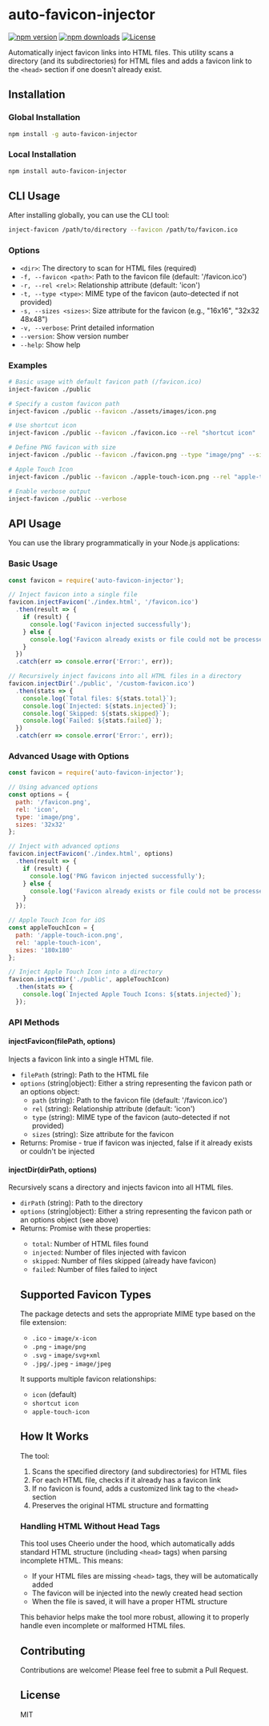 # auto-favicon-injector

[![npm version](https://img.shields.io/npm/v/auto-favicon-injector.svg)](https://www.npmjs.com/package/auto-favicon-injector)
[![npm downloads](https://img.shields.io/npm/dm/auto-favicon-injector.svg)](https://www.npmjs.com/package/auto-favicon-injector)
[![License](https://img.shields.io/npm/l/auto-favicon-injector.svg)](https://github.com/yourusername/auto-favicon-injector/blob/main/LICENSE)

Automatically inject favicon links into HTML files. This utility scans a directory (and its subdirectories) for HTML files and adds a favicon link to the `<head>` section if one doesn't already exist.

## Installation

### Global Installation

```bash
npm install -g auto-favicon-injector
```

### Local Installation

```bash
npm install auto-favicon-injector
```

## CLI Usage

After installing globally, you can use the CLI tool:

```bash
inject-favicon /path/to/directory --favicon /path/to/favicon.ico
```

### Options

- `<dir>`: The directory to scan for HTML files (required)
- `-f, --favicon <path>`: Path to the favicon file (default: '/favicon.ico')
- `-r, --rel <rel>`: Relationship attribute (default: 'icon')
- `-t, --type <type>`: MIME type of the favicon (auto-detected if not provided)
- `-s, --sizes <sizes>`: Size attribute for the favicon (e.g., "16x16", "32x32 48x48")
- `-v, --verbose`: Print detailed information
- `--version`: Show version number
- `--help`: Show help

### Examples

```bash
# Basic usage with default favicon path (/favicon.ico)
inject-favicon ./public

# Specify a custom favicon path
inject-favicon ./public --favicon ./assets/images/icon.png

# Use shortcut icon
inject-favicon ./public --favicon ./favicon.ico --rel "shortcut icon"

# Define PNG favicon with size
inject-favicon ./public --favicon ./favicon.png --type "image/png" --sizes "16x16 32x32"

# Apple Touch Icon
inject-favicon ./public --favicon ./apple-touch-icon.png --rel "apple-touch-icon" --sizes "180x180"

# Enable verbose output
inject-favicon ./public --verbose
```

## API Usage

You can use the library programmatically in your Node.js applications:

### Basic Usage

```javascript
const favicon = require('auto-favicon-injector');

// Inject favicon into a single file
favicon.injectFavicon('./index.html', '/favicon.ico')
  .then(result => {
    if (result) {
      console.log('Favicon injected successfully');
    } else {
      console.log('Favicon already exists or file could not be processed');
    }
  })
  .catch(err => console.error('Error:', err));

// Recursively inject favicons into all HTML files in a directory
favicon.injectDir('./public', '/custom-favicon.ico')
  .then(stats => {
    console.log(`Total files: ${stats.total}`);
    console.log(`Injected: ${stats.injected}`);
    console.log(`Skipped: ${stats.skipped}`);
    console.log(`Failed: ${stats.failed}`);
  })
  .catch(err => console.error('Error:', err));
```

### Advanced Usage with Options

```javascript
const favicon = require('auto-favicon-injector');

// Using advanced options
const options = {
  path: '/favicon.png',
  rel: 'icon',
  type: 'image/png',
  sizes: '32x32'
};

// Inject with advanced options
favicon.injectFavicon('./index.html', options)
  .then(result => {
    if (result) {
      console.log('PNG favicon injected successfully');
    } else {
      console.log('Favicon already exists or file could not be processed');
    }
  });

// Apple Touch Icon for iOS
const appleTouchIcon = {
  path: '/apple-touch-icon.png',
  rel: 'apple-touch-icon',
  sizes: '180x180'
};

// Inject Apple Touch Icon into a directory
favicon.injectDir('./public', appleTouchIcon)
  .then(stats => {
    console.log(`Injected Apple Touch Icons: ${stats.injected}`);
  });
```

### API Methods

#### injectFavicon(filePath, options)

Injects a favicon link into a single HTML file.

- `filePath` (string): Path to the HTML file
- `options` (string|object): Either a string representing the favicon path or an options object:
  - `path` (string): Path to the favicon file (default: '/favicon.ico')
  - `rel` (string): Relationship attribute (default: 'icon')
  - `type` (string): MIME type of the favicon (auto-detected if not provided)
  - `sizes` (string): Size attribute for the favicon
- Returns: Promise<boolean> - true if favicon was injected, false if it already exists or couldn't be injected

#### injectDir(dirPath, options)

Recursively scans a directory and injects favicon into all HTML files.

- `dirPath` (string): Path to the directory
- `options` (string|object): Either a string representing the favicon path or an options object (see above)
- Returns: Promise<Object> with these properties:
  - `total`: Number of HTML files found
  - `injected`: Number of files injected with favicon
  - `skipped`: Number of files skipped (already have favicon)
  - `failed`: Number of files failed to inject

## Supported Favicon Types

The package detects and sets the appropriate MIME type based on the file extension:

- `.ico` - `image/x-icon`
- `.png` - `image/png`
- `.svg` - `image/svg+xml`
- `.jpg/.jpeg` - `image/jpeg`

It supports multiple favicon relationships:

- `icon` (default)
- `shortcut icon`
- `apple-touch-icon`

## How It Works

The tool:

1. Scans the specified directory (and subdirectories) for HTML files
2. For each HTML file, checks if it already has a favicon link
3. If no favicon is found, adds a customized link tag to the `<head>` section
4. Preserves the original HTML structure and formatting

### Handling HTML Without Head Tags

This tool uses Cheerio under the hood, which automatically adds standard HTML structure (including `<head>` tags) when parsing incomplete HTML. This means:

- If your HTML files are missing `<head>` tags, they will be automatically added
- The favicon will be injected into the newly created head section
- When the file is saved, it will have a proper HTML structure

This behavior helps make the tool more robust, allowing it to properly handle even incomplete or malformed HTML files.

## Contributing

Contributions are welcome! Please feel free to submit a Pull Request.

## License

MIT 